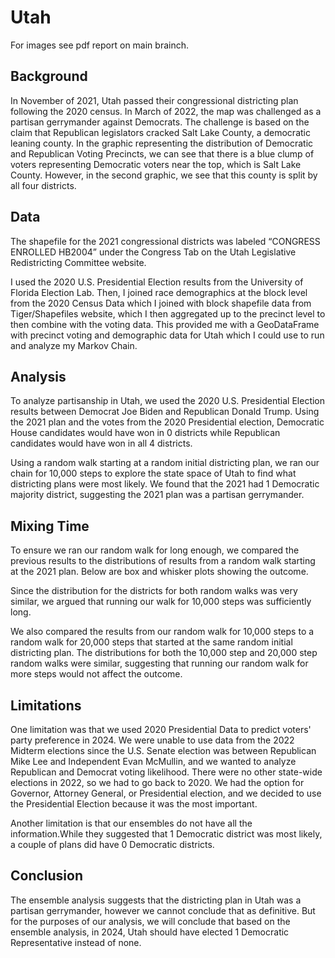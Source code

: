 # Utah

For images see pdf report on main brainch.

## Background

In November of 2021, Utah passed their congressional districting plan following the 2020 census. In March of 2022, the map was challenged as a partisan gerrymander against Democrats. The challenge is based on the claim that Republican legislators cracked Salt Lake County, a democratic leaning county. In the graphic representing the distribution of Democratic and Republican Voting Precincts, we can see that there is a blue clump of voters representing Democratic voters near the top, which is Salt Lake County. However, in the second graphic, we see that this county is split by all four districts.

## Data

The shapefile for the 2021 congressional districts was labeled “CONGRESS ENROLLED HB2004” under the Congress Tab on the Utah Legislative Redistricting Committee website. 

I used the 2020 U.S. Presidential Election results from the University of Florida Election Lab. Then, I joined race demographics at the block level from the 2020 Census Data which I joined with block shapefile data from Tiger/Shapefiles website, which I then aggregated up to the precinct level to then combine with the voting data. This provided me with a GeoDataFrame with precinct voting and demographic data for Utah which I could use to run and analyze my Markov Chain. 

## Analysis

To analyze partisanship in Utah, we used the 2020 U.S. Presidential Election results between Democrat Joe Biden and Republican Donald Trump. Using the 2021 plan and the votes from the 2020 Presidential election, Democratic House candidates would have won in 0 districts while Republican candidates would have won in all 4 districts. 

Using a random walk starting at a random initial districting plan, we ran our chain for 10,000 steps to explore the state space of Utah to find what districting plans were most likely. We found that the 2021 had 1 Democratic majority district, suggesting the 2021 plan was a partisan gerrymander.

## Mixing Time

To ensure we ran our random walk for long enough, we compared the previous results to the distributions of results from a random walk starting at the 2021 plan. Below are box and whisker plots showing the outcome. 

Since the distribution for the districts for both random walks was very similar, we argued that running our walk for 10,000 steps was sufficiently long.

We also compared the results from our random walk for 10,000 steps to a random walk for 20,000 steps that started at the same random initial districting plan. The distributions for both the 10,000 step and 20,000 step random walks were similar, suggesting that running our random walk for more steps would not affect the outcome.

## Limitations

One limitation was that we used 2020 Presidential Data to predict voters' party preference in 2024. We were unable to use data from the 2022 Midterm elections since the U.S. Senate election was between Republican Mike Lee and Independent Evan McMullin, and we wanted to analyze Republican and Democrat voting likelihood. There were no other state-wide elections in 2022, so we had to go back to 2020. We had the option for Governor, Attorney General, or Presidential election, and we decided to use the Presidential Election because it was the most important.

Another limitation is that our ensembles do not have all the information.While they suggested that 1 Democratic district was most likely, a couple of plans did have 0 Democratic districts.

## Conclusion
The ensemble analysis suggests that the districting plan in Utah was a partisan gerrymander, however we cannot conclude that as definitive. But for the purposes of our analysis, we will conclude that based on the ensemble analysis, in 2024, Utah should have elected 1 Democratic Representative instead of none.
